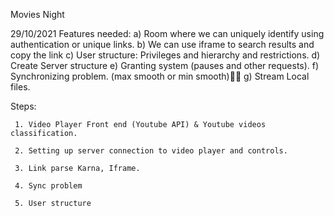 Movies Night

29/10/2021
Features needed:
     a) Room where we can uniquely identify using authentication or unique links.
     b) We can use iframe to search results and copy the link
     c) User structure: Privileges and hierarchy and restrictions.
     d) Create Server structure
     e) Granting system (pauses and other requests).
     f) Synchronizing problem. (max smooth or min smooth)🐱‍🚀
     g) Stream Local files.

Steps:

     1. Video Player Front end (Youtube API) & Youtube videos classification.

     2. Setting up server connection to video player and controls.

     3. Link parse Karna, Iframe.

     4. Sync problem

     5. User structure



